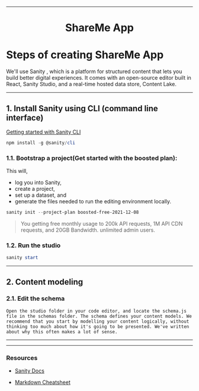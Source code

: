 <hr>
<h1 align="center">ShareMe App</h1>




# Steps of creating ShareMe App

We'll use Sanity , which is a platform for structured content that lets you build better digital experiences. It comes with an open-source editor built in React, Sanity Studio, and a real-time hosted data store, Content Lake.
<hr>

## **1. Install Sanity using CLI (command line interface)**<br>
[Getting started with Sanity CLI](https://www.sanity.io/docs/getting-started-with-sanity-cli)
    
```powershell
npm install -g @sanity/cli
```


### **1.1. Bootstrap a project(Get started with the boosted plan):**

This will, 
- log you into Sanity, 
- create a project, 
- set up a dataset, and 
- generate the files needed to run the editing environment locally.


```powershell
sanity init --project-plan boosted-free-2021-12-08 

```
>You getting free monthly usage to 200k API requests, 1M API CDN requests, and 20GB Bandwidth. unlimited admin users.



### **1.2. Run the studio**
```powershell
sanity start
```
<hr>

## **2. Content modeling**
### **2.1. Edit the schema**

    Open the studio folder in your code editor, and locate the schema.js file in the schemas folder. The schema defines your content models. We recommend that you start by modelling your content logically, without thinking too much about how it's going to be presented. We've written about why this often makes a lot of sense.

<hr><hr>

### Resources
- [Sanity Docs](https://www.sanity.io/docs/getting-started-with-sanity-cli)

- [Markdown Cheatsheet](https://github.com/adam-p/markdown-here/wiki/Markdown-Cheatsheet)